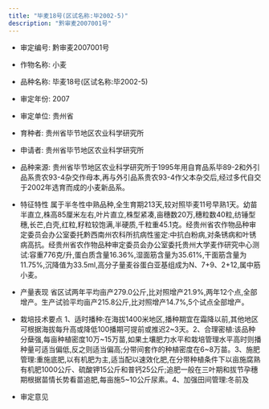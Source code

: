```yaml
---
title: "毕麦18号(区试名称:毕2002-5)"
description: "黔审麦2007001号"
---
```

* 审定编号:  黔审麦2007001号

*  作物名称:  小麦

*  品种名称:  毕麦18号(区试名称:毕2002-5)

*  审定年份:  2007

*  审定单位:  贵州省

* 育种者:  贵州省毕节地区农业科学研究所

*  申请者:  贵州省毕节地区农业科学研究所

*  品种来源:  贵州省毕节地区农业科学研究所于1995年用自育品系毕89-2和外引品系贵农93-4杂交作母本,再与外引品系贵农93-4作父本杂交后,经过多代自交于2002年选育而成的小麦新品系。

*  特征特性
属于半冬性中熟品种,全生育期213天,较对照毕麦11号早熟1天。幼苗半直立,株高85厘米左右,叶片直立,株型紧凑,亩穗数20万,穗粒数40粒,纺锤型穗,长芒,白壳,红粒,籽粒较饱满,半硬质,千粒重45.1克。经贵州省农作物品种审定委员会办公室委托黔西南州农科所抗病性鉴定:中抗白粉病,对条锈病和叶锈病高抗。经贵州省农作物品种审定委员会办公室委托贵州大学麦作研究中心测试:容重776克/升,蛋白质含量16.36%,湿面筋含量为35.61%,干面筋含量为11.75%,沉降值为33.5ml,高分子量麦谷蛋白亚基组成为N、7+9、2+12,属中筋小麦。

*  产量表现
省区试两年平均亩产279.0公斤,比对照增产21.9%,两年12个点,全部增产。生产试验平均亩产215.8公斤,比对照增产14.7%,5个试点全部增产。

*  栽培技术要点
1、适时播种:在海拔1400米地区,播种期宜在霜降以前,其他地区可根据海拔每升高或降低100播期可提前或推迟2~3天。2、合理密植:该品种分蘖强,每亩种植密度10万~15万苗,如果土壤肥力水平和栽培管理水平高时则播种量可适当偏低,反之则适当偏高;分带间套作的种植密度在6~8万苗。3、施肥管理:重施底肥,以有机肥为主,适当配以速效化肥,在分带种植条件下以亩施腐熟有机肥1000公斤、硫酸钾15公斤和普钙25公斤;追肥一般在三叶期和拔节孕穗期根据苗情长势看苗追肥,每亩施5~10公斤尿素。4、加强田间管理:冬前及

*  审定意见

